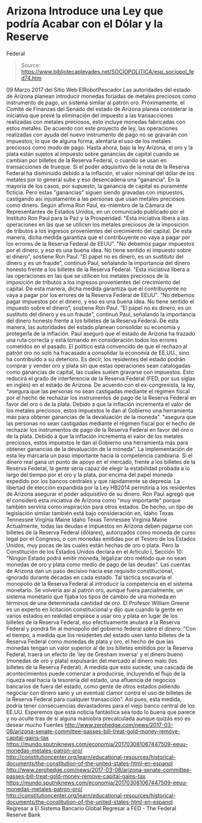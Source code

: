 # Arizona Introduce una Ley que podría Acabar con el Dólar y la Reserve 
Federal

> Source: https://www.bibliotecapleyades.net/SOCIOPOLITICA/esp_sociopol_fed74.htm

09 Marzo 2017
del Sitio Web ElRobotPescador
Las autoridades del estado de Arizona planean introducir monedas forjadas de metales preciosos como instrumento de pago, un sistema similar al patrón oro. Próximamente, el Comité de Finanzas del Senado del estado de Arizona planea considerar la iniciativa que prevé la eliminación del impuesto a las transacciones realizadas con metales preciosos, esto incluye monedas fabricadas con estos metales. De acuerdo con este proyecto de ley, las operaciones realizadas con ayuda del nuevo instrumento de pago no se gravarán con impuestos, lo que de alguna forma, alentaría el uso de los metales preciosos como modo de pago. Hasta ahora, bajo la ley Arizona, el oro y la plata están sujetos al impuesto sobre ganancias de capital cuando se cambian por billetes de la Reserva Federal, o cuando se usan en transacciones de trueque.
Si el poder adquisitivo de la nota de la Reserva Federal ha disminuido debido a la inflación, el valor nominal del dólar de los metales por lo general sube y eso desencadena una "ganancia".
En la mayoría de los casos, por supuesto, la ganancia de capital es puramente ficticia.
Pero estas "ganancias" siguen siendo gravadas con impuestos, castigando así injustamente a las personas que usan metales preciosos como dinero. Según afirma Ron Paul, ex-miembro de la Cámara de Representantes de Estados Unidos, en un comunicado publicado por el Instituto Ron Paul para la Paz y la Prosperidad:
"Esta iniciativa libera a las operaciones en las que se utilicen los metales preciosos de la imposición de tributos a los ingresos provenientes del crecimiento del capital. De esta manera, dicha medida garantiza que el contribuyente no vaya a pagar por los errores de la Reserva Federal de EEUU". "No debemos pagar impuestos por el dinero, y eso es una buena idea. No tiene sentido el impuesto sobre el dinero", sostiene Ron Paul. "El papel no es dinero, es un sustituto del dinero y es un fraude", continuó Paul, señalando la importancia del dinero honesto frente a los billetes de la Reserva Federal.
"Esta iniciativa libera a las operaciones en las que se utilicen los metales preciosos de la imposición de tributos a los ingresos provenientes del crecimiento del capital.
De esta manera, dicha medida garantiza que el contribuyente no vaya a pagar por los errores de la Reserva Federal de EEUU".
"No debemos pagar impuestos por el dinero, y eso es una buena idea. No tiene sentido el impuesto sobre el dinero", sostiene Ron Paul.
"El papel no es dinero, es un sustituto del dinero y es un fraude", continuó Paul, señalando la importancia del dinero honesto frente a los billetes de la Reserva Federal.
De esta manera, las autoridades del estado planean consolidar su economía y protegerla de la inflación. Paul aseguró que el estado de Arizona ha trazado una ruta correcta y está tomando en consideración todos los errores cometidos en el pasado. El político está convencido de que el rechazo al patrón oro no solo ha fracasado a consolidar la economía de EE.UU., sino ha contribuido a su deterioro.
Es decir, los residentes del estado podrán comprar y vender oro y plata sin que estas operaciones sean catalogadas como ganancias de capital, las cuales suelen gravarse con impuestos.
Esto reducirá el grado de interferencia de la Reserva Federal (FED, por sus siglas en inglés) en el estado de Arizona. De acuerdo con el ex-congresista, la ley,
"asegura que las personas no sean castigadas mediante el régimen fiscal por el hecho de rechazar los instrumentos de pago de la Reserva Federal en favor del oro o de la plata. Debido a que la inflación incrementa el valor de los metales preciosos, estos impuestos le dan al Gobierno una herramienta más para obtener ganancias de la devaluación de la moneda".
"asegura que las personas no sean castigadas mediante el régimen fiscal por el hecho de rechazar los instrumentos de pago de la Reserva Federal en favor del oro o de la plata.
Debido a que la inflación incrementa el valor de los metales preciosos, estos impuestos le dan al Gobierno una herramienta más para obtener ganancias de la devaluación de la moneda".
La implementación de esta ley marcaría un paso importante hacia la competencia cambiaria.
Si el dinero real gana un punto de apoyo en el mercado, frente a los billetes de la Reserva Federal, la gente sería capaz de elegir la estabilidad probada a lo largo del tiempo por el oro y la plata, por encima del papel moneda expedido por los bancos centrales y que rápidamente se deprecia. La libertad de elección expandida por la Ley HB2014 permitiría a los residentes de Arizona asegurar el poder adquisitivo de su dinero. Ron Paul agregó que él consideró esta iniciativa de Arizona como "muy importante" porque también serviría como inspiración para otros estados.
De hecho, un tipo de legislación similar también está bajo consideración en,
Idaho Texas Tennessee Virginia Maine
Idaho
Texas
Tennessee
Virginia
Maine
Actualmente, todas las deudas e impuestos en Arizona deben pagarse con billetes de la Reserva Federal (dólares), autorizados como moneda de curso legal por el Congreso, o con monedas emitidas por el Tesoro de los Estados Unidos, muy pocas de las cuales están hechas de oro o plata. Pero la Constitución de los Estados Unidos declara en el Artículo I, Sección 10:
"Ningún Estado podrá emitir moneda, legalizar otro método que no sean monedas de oro y plata como medio de pago de las deudas".
Las cuentas de Arizona dan un paso decisivo hacia ese requisito constitucional, ignorado durante décadas en cada estado.
Tal táctica socavaría el monopolio de la Reserva Federal al introducir la competencia en el sistema monetario.
Se volvería así al patrón oro, aunque fuera parcialmente, un sistema monetario que fijaba los tipos de cambio de una moneda en términos de una determinada cantidad de oro. El Profesor William Greene es un experto en licitación constitucional y dijo que cuando la gente en varios estados en realidad empiece a usar oro y plata en lugar de los billetes de la Reserva Federal, eso efectivamente anulará a la Reserva Federal y pondrá fin al monopolio del gobierno federal sobre el dinero:
"Con el tiempo, a medida que los residentes del estado usen tanto billetes de la Reserva Federal como monedas de plata y oro, el hecho de que las monedas tengan un valor superior al de los billetes emitidos por la Reserva Federal, traerá un efecto de 'ley de Gresham inversa' y el dinero bueno (monedas de oro y plata) expulsarán del mercado al dinero malo (los billetes de la Reserva Federal). A medida que esto sucede, una cascada de acontecimientos puede comenzar a producirse, incluyendo el flujo de la riqueza real hacia la tesorería del estado, una afluencia de negocios bancarios de fuera del estado, como gente de otros estados pidiendo negociar con dinero sano y un eventual clamor contra el uso de billetes de la Reserva Federal para cualquier transacción".
Así pues, esta medida, podría tener consecuencias devastadores para el viejo banco central de los EE.UU. Esperemos que esta noticia fantástica sea todo lo buena que parece y no oculte tras de sí alguna maniobra precalculada aunque quizás eso es desear mucho
Fuentes
http://www.zerohedge.com/news/2017-03-08/arizona-senate-committee-passes-bill-treat-gold-money-remove-capital-gains-tax https://mundo.sputniknews.com/economia/201703081067447509-eeuu-monedas-metales-patron-oro/ http://constitutioncenter.org/learn/educational-resources/historical-documents/the-constitution-of-the-united-states-html-en-espanol
http://www.zerohedge.com/news/2017-03-08/arizona-senate-committee-passes-bill-treat-gold-money-remove-capital-gains-tax
https://mundo.sputniknews.com/economia/201703081067447509-eeuu-monedas-metales-patron-oro/
http://constitutioncenter.org/learn/educational-resources/historical-documents/the-constitution-of-the-united-states-html-en-espanol
Regresar a El Sistema Bancario Global
Regresar a FED - The Federal Reserve Bank

